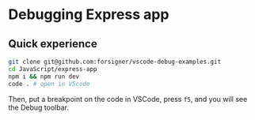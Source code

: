 # Debugging Express app

## Quick experience

``` bash
git clone git@github.com:forsigner/vscode-debug-examples.git
cd JavaScript/express-app
npm i && npm run dev
code . # open in VScode
```

Then, put a breakpoint on the code in VSCode, press `f5`, and you will see the Debug toolbar.